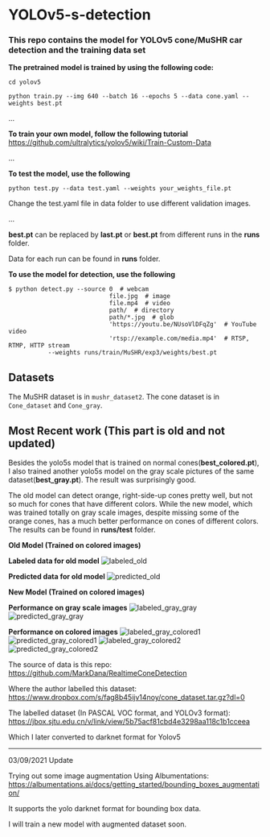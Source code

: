 # YOLOv5-s-detection


### This repo contains the model for YOLOv5 cone/MuSHR car detection and the training data set


**The pretrained model is trained by using the following code:**

```
cd yolov5

python train.py --img 640 --batch 16 --epochs 5 --data cone.yaml --weights best.pt

```
...

**To train your own model, follow the following tutorial**
https://github.com/ultralytics/yolov5/wiki/Train-Custom-Data

...

**To test the model, use the following**

```
python test.py --data test.yaml --weights your_weights_file.pt
```

Change the test.yaml file in data folder to use different validation images.

...

**best.pt** can be replaced by **last.pt** or **best.pt** from different runs in the **runs** folder.

Data for each run can be found in **runs** folder.

**To use the model for detection, use the following**

```
$ python detect.py --source 0  # webcam
                            file.jpg  # image 
                            file.mp4  # video
                            path/  # directory
                            path/*.jpg  # glob
                            'https://youtu.be/NUsoVlDFqZg'  # YouTube video
                            'rtsp://example.com/media.mp4'  # RTSP, RTMP, HTTP stream
		   --weights runs/train/MuSHR/exp3/weights/best.pt
```

## Datasets
The MuSHR dataset is in ```mushr_dataset2```.
The cone dataset is in ```Cone_dataset``` and ```Cone_gray```.


## Most Recent work (This part is old and not updated)

Besides the yolo5s model that is trained on normal cones(**best_colored.pt**), I also trained another yolo5s model on the gray scale pictures of the same dataset(**best_gray.pt**). The result was surprisingly good.

The old model can detect orange, right-side-up cones pretty well, but not so much for cones that have different colors. While the new model, which was trained totally on gray scale images, despite missing some of the orange cones, has a much better performance on cones of different colors. The results can be found in **runs/test** folder.


**Old Model (Trained on colored images)**

**Labeled data for old model**
![labeled_old](images/test_batch0_labels.jpg)

**Predicted data for old model**
![predicted_old](images/test_batch0_pred.jpg)

**New Model (Trained on colored images)**

**Performance on gray scale images**
![labeled_gray_gray](images/test_gray_labels.jpg)
![predicted_gray_gray](images/test_gray_pred.jpg)

**Performance on colored images**
![labeled_gray_colored1](images/test_gc_labels1.jpg)
![predicted_gray_colored1](images/test_gc_pred1.jpg)
![labeled_gray_colored2](images/test_gc_labels2.jpg)
![predicted_gray_colored2](images/test_gc_pred2.jpg)

The source of data is this repo:
	https://github.com/MarkDana/RealtimeConeDetection

Where the author labelled this dataset: 
	https://www.dropbox.com/s/fag8b45ijv14noy/cone_dataset.tar.gz?dl=0

The labelled dataset (In PASCAL VOC format, and YOLOv3 format):
	https://jbox.sjtu.edu.cn/v/link/view/5b75acf81cbd4e3298aa118c1b1cceea

Which I later converted to darknet format for Yolov5



------------------------------------------------------------------------

03/09/2021 Update

Trying out some image augmentation Using Albumentations: https://albumentations.ai/docs/getting_started/bounding_boxes_augmentation/

It supports the yolo darknet format for bounding box data.

I will train a new model with augmented dataset soon.



